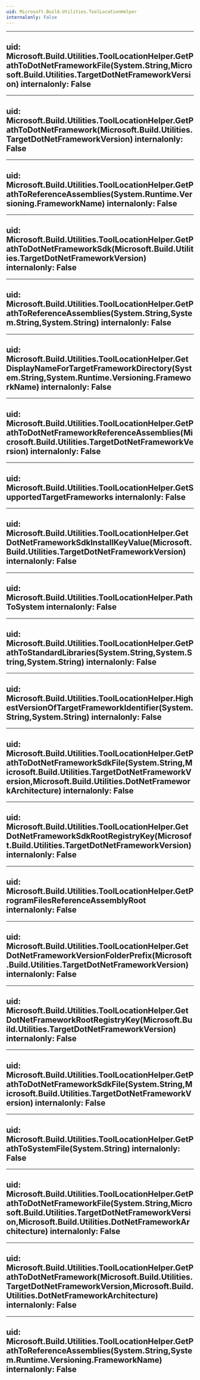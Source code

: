 ```yaml
---
uid: Microsoft.Build.Utilities.ToolLocationHelper
internalonly: False
---
```


---
uid: Microsoft.Build.Utilities.ToolLocationHelper.GetPathToDotNetFrameworkFile(System.String,Microsoft.Build.Utilities.TargetDotNetFrameworkVersion)
internalonly: False
---

---
uid: Microsoft.Build.Utilities.ToolLocationHelper.GetPathToDotNetFramework(Microsoft.Build.Utilities.TargetDotNetFrameworkVersion)
internalonly: False
---

---
uid: Microsoft.Build.Utilities.ToolLocationHelper.GetPathToReferenceAssemblies(System.Runtime.Versioning.FrameworkName)
internalonly: False
---

---
uid: Microsoft.Build.Utilities.ToolLocationHelper.GetPathToDotNetFrameworkSdk(Microsoft.Build.Utilities.TargetDotNetFrameworkVersion)
internalonly: False
---

---
uid: Microsoft.Build.Utilities.ToolLocationHelper.GetPathToReferenceAssemblies(System.String,System.String,System.String)
internalonly: False
---

---
uid: Microsoft.Build.Utilities.ToolLocationHelper.GetDisplayNameForTargetFrameworkDirectory(System.String,System.Runtime.Versioning.FrameworkName)
internalonly: False
---

---
uid: Microsoft.Build.Utilities.ToolLocationHelper.GetPathToDotNetFrameworkReferenceAssemblies(Microsoft.Build.Utilities.TargetDotNetFrameworkVersion)
internalonly: False
---

---
uid: Microsoft.Build.Utilities.ToolLocationHelper.GetSupportedTargetFrameworks
internalonly: False
---

---
uid: Microsoft.Build.Utilities.ToolLocationHelper.GetDotNetFrameworkSdkInstallKeyValue(Microsoft.Build.Utilities.TargetDotNetFrameworkVersion)
internalonly: False
---

---
uid: Microsoft.Build.Utilities.ToolLocationHelper.PathToSystem
internalonly: False
---

---
uid: Microsoft.Build.Utilities.ToolLocationHelper.GetPathToStandardLibraries(System.String,System.String,System.String)
internalonly: False
---

---
uid: Microsoft.Build.Utilities.ToolLocationHelper.HighestVersionOfTargetFrameworkIdentifier(System.String,System.String)
internalonly: False
---

---
uid: Microsoft.Build.Utilities.ToolLocationHelper.GetPathToDotNetFrameworkSdkFile(System.String,Microsoft.Build.Utilities.TargetDotNetFrameworkVersion,Microsoft.Build.Utilities.DotNetFrameworkArchitecture)
internalonly: False
---

---
uid: Microsoft.Build.Utilities.ToolLocationHelper.GetDotNetFrameworkSdkRootRegistryKey(Microsoft.Build.Utilities.TargetDotNetFrameworkVersion)
internalonly: False
---

---
uid: Microsoft.Build.Utilities.ToolLocationHelper.GetProgramFilesReferenceAssemblyRoot
internalonly: False
---

---
uid: Microsoft.Build.Utilities.ToolLocationHelper.GetDotNetFrameworkVersionFolderPrefix(Microsoft.Build.Utilities.TargetDotNetFrameworkVersion)
internalonly: False
---

---
uid: Microsoft.Build.Utilities.ToolLocationHelper.GetDotNetFrameworkRootRegistryKey(Microsoft.Build.Utilities.TargetDotNetFrameworkVersion)
internalonly: False
---

---
uid: Microsoft.Build.Utilities.ToolLocationHelper.GetPathToDotNetFrameworkSdkFile(System.String,Microsoft.Build.Utilities.TargetDotNetFrameworkVersion)
internalonly: False
---

---
uid: Microsoft.Build.Utilities.ToolLocationHelper.GetPathToSystemFile(System.String)
internalonly: False
---

---
uid: Microsoft.Build.Utilities.ToolLocationHelper.GetPathToDotNetFrameworkFile(System.String,Microsoft.Build.Utilities.TargetDotNetFrameworkVersion,Microsoft.Build.Utilities.DotNetFrameworkArchitecture)
internalonly: False
---

---
uid: Microsoft.Build.Utilities.ToolLocationHelper.GetPathToDotNetFramework(Microsoft.Build.Utilities.TargetDotNetFrameworkVersion,Microsoft.Build.Utilities.DotNetFrameworkArchitecture)
internalonly: False
---

---
uid: Microsoft.Build.Utilities.ToolLocationHelper.GetPathToReferenceAssemblies(System.String,System.Runtime.Versioning.FrameworkName)
internalonly: False
---
